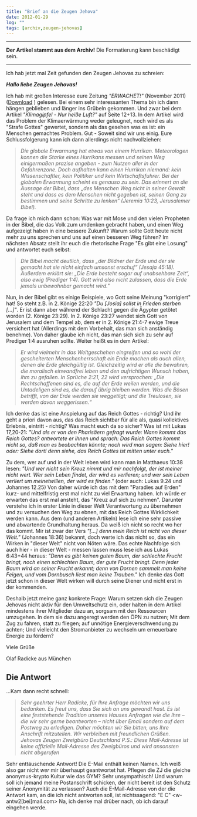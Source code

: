 ```yaml
---
title: "Brief an die Zeugen Jehova"
date: 2012-01-29
log: ""
tags: [archiv,zeugen-jehovas]
---
```

<hr><b>Der Artikel stammt aus dem Archiv!</b> Die Formatierung kann beschädigt sein.<hr>
Ich hab jetzt mal Zeit gefunden den  Zeugen Jehovas zu schreien:


<b><i>Hallo liebe Zeugen Jehovas!</i></B>
<p>Ich hab mit großen Interesse eure Zeitung <i>"ERWACHET!"</i> (November 2011) (<a href="download.jw.org/files/media_magazines/g_X_201111.pdf">Download</a> ) gelesen. Bei einem sehr interessanten Thema bin ich dann hängen geblieben und länger ins Grübeln gekommen. Und zwar bei dem Artikel <i>"Klimagipfel - Nur heiße Luft?"</i> auf Seite 12+13. In dem Artikel wird das Problem der Klimaerwärmung weder geleugnet, noch wird es als "Strafe Gottes" gewertet, sondern als das gesehen was es ist: ein Menschen gemachtes Problem. Gut - Soweit sind wir uns einig. Eure Schlussfolgerung kann ich dann allerdings nicht nachvollziehen:</p>
<!--break-->
<blockquote><i>
Die globale Erwarmung hat etwas von einem Hurrikan. Meteorologen konnen die Starke eines Hurrikans messen und seinen Weg einigermaßen prazise angeben - zum Nutzen aller in der Gefahrenzone. Doch aufhalten kann einen Hurrikan niemand: kein Wissenschaftler, kein Politiker und kein Wirtschaftsfuhrer. Bei der
globalen Erwarmung scheint es genauso zu sein. Das erinnert an die Aussage der Bibel, dass „des Menschen Weg nicht in seiner Gewalt steht und dass es dem Menschen nicht gegeben ist, seinen Gang zu bestimmen und seine Schritte zu lenken“ (Jeremia 10:23, Jerusalemer Bibel).
</i></blockquote>

<p>Da frage ich mich dann schon: Was war mit Mose und den vielen Propheten in der Bibel, die das Volk zum umdenken gebracht haben, und einen Weg aufgezeigt haben in eine bessere Zukunft? Warum sollte Gott heute nicht mehr zu uns sprechen und uns auf einen besseren Weg führen? Im nächsten Absatz stellt ihr euch die rhetorische Frage "Es gibt eine Losung" und antwortet euch selbst:</p>

<blockquote><i>
Die Bibel macht deutlich, dass „der Bildner der Erde und der sie gemacht hat sie nicht einfach umsonst erschuf“ (Jesaja 45:18). Außerdem erklärt sie: „Die Erde besteht sogar auf unabsehbare Zeit“, also ewig (Prediger 1:4). Gott wird also nicht zulassen, dass die Erde jemals unbewohnbar gemacht wird."
</i></blockquote>

<p>Nun, in der Bibel gibt es einige Beispiele, wo Gott seine Meinung "korrigiert" hat! So steht z.B. in 2. Könige 22:20 <i>"Du [Josia] sollst in Frieden sterben [...]"</i>. Er ist dann aber während der Schlacht gegen die Ägypter getötet worden (2. Könige 23:29). In 2. Könige 23:27 wendet sich Gott von Jerusalem und dem Tempel ab, dem er in 2. Könige 21:4-7 ewige Treue versichert hat (Allerdings mit dem Vorbehalt, das man sich anständig benehme). Von daher glaube ich nicht, das man sich sich zu sehr auf Prediger 1:4 ausruhen sollte. Weiter heißt es in dem Artikel:</p>

<blockquote><i>
Er wird vielmehr in das Weltgeschehen eingreifen und so wohl der gescheiterten Menschenherrschaft ein Ende machen als auch allen, denen die Erde gleichgültig ist. Gleichzeitig wird er alle die bewahren, die moralisch einwandfrei leben und den aufrichtigen Wunsch haben, ihm zu gefallen. In Sprüche 2:21, 22 wird versprochen: „Die Rechtschaffenen sind es, die auf der Erde weilen werden, und die Untadeligen sind es, die darauf übrig bleiben werden. Was die Bösen betrifft, von der Erde werden sie weggetilgt; und die Treulosen, sie werden davon weggerissen.“
</i></blockquote>

<p>Ich denke das ist eine Anspielung auf das Reich Gottes - richtig? Und ihr geht a priori davon aus, das das Reich sichtbar für alle als, quasi kollektives Erlebnis, eintritt - richtig? Was macht euch da so sicher? Was ist mit Lukas 17,20-21: <i>"Und als er von den Pharisäern gefragt wurde: Wann kommt das Reich Gottes? antwortete er ihnen und sprach: Das Reich Gottes kommt nicht so, daß man es beobachten könnte; noch wird man sagen: Siehe hier! oder: Siehe dort! denn siehe, das Reich Gottes ist mitten unter euch."</i></p>

<p>Zu dem, wer auf und in der Welt leben wird kann man in Matthaeus 10:38 lesen: <i>"Und wer nicht sein Kreuz nimmt und mir nachfolgt, der ist meiner nicht wert. Wer sein Leben findet, der wird es verlieren; und wer sein Leben verliert um meinetwillen, der wird es finden."</i> (oder auch: Lukas 9.24 und Johannes 12.25) Von daher würde ich das mit dem "Paradies auf Erden" kurz- und mittelfristig erst mal nicht zu viel Erwartung haben. Ich würde er erwarten das erst mal ansteht, das "Kreuz auf sich zu nehmen". Darunter verstehe ich in erster Linie in dieser Welt Verantwortung zu übernehmen und zu versuchen den Weg zu ebnen, mit das Reich Gottes Wirklichkeit werden kann. Aus dem (und anderen Artikeln) lese ich eine sehr passive und abwartende Grundhaltung heraus. Da weiß ich nicht so recht wo her das kommt. Mir ist zwar der Vers <i>"[...] denn mein Reich ist nicht von dieser Welt."</i> (Johannes 18:36) bekannt, doch werte ich das nicht so, das ein Wirken in "dieser Welt" nicht von Nöten wäre. Das echte Nachfolge sich auch hier - in dieser Welt - messen lassen muss lese ich aus Lukas 6:43+44 heraus: <i>"Denn es gibt keinen guten Baum, der schlechte Frucht bringt, noch einen schlechten Baum, der gute Frucht bringt. Denn jeder Baum wird an seiner Frucht erkannt; denn von Dornen sammelt man keine Feigen, und vom Dornbusch liest man keine Trauben."</i> Ich denke das Gott jetzt schon in dieser Welt wirken will durch seine Diener und nicht erst in der kommenden.</p>

<p>Deshalb jetzt meine ganz konkrete Frage: Warum setzen sich die Zeugen Jehovas nicht aktiv für den Umweltschutz ein, oder halten in dem Artikel mindestens ihrer Mitglieder dazu an, sorgsam mit den Ressourcen umzugehen. In dem sie dazu angeregt werden den ÖPN zu nutzen; Mit dem Zug zu fahren, statt zu fliegen; auf unnötige Energieverschwendung zu achten; Und vielleicht den Stromanbieter zu wechseln um erneuerbare Energie zu fördern?</p>

<p>Viele Grüße</p>

<p>Olaf Radicke
aus München</p>

<h2>Die Antwort</h2>
<p>...Kam dann recht schnell:</p>

<blockquote><i>
Sehr geehrter Herr Radicke, für Ihre Anfrage möchten wir uns bedanken. Es freut uns, dass Sie sich an uns gewandt hast. Es ist eine feststehende Tradition unseres Hauses Anfragen wie die Ihre – die wir sehr gerne beantworten – nicht über Email sondern auf dem Postweg zu erledigen. Daher möchten wir Sie bitten, uns Ihre Anschrift mitzuteilen. Wir verbleiben mit freundlichen Grüßen. Jehovas Zeugen Zweigbüro Deutschland P.S.: Diese Mail-Adresse ist keine offizielle Mail-Adresse des Zweigbüros und wird ansonsten nicht abgerufen
</i></blockquote>

<p>Sehr enttäuschende Antwort! Die E-Mail enthält keinen Namen. Ich weiß also gar nicht <i>wer</i> mir überhaupt geantwortet hat. Pflegen die ZJ die gleiche anonymus-krypto Kultur wie das GYM? Sehr unsympathisch! Und warum soll ich jemand meine Postanschrift schicken, der nicht bereit ist den Schutz seiner Anonymität zu verlassen? Auch die E-Mail-Adresse von der die Antwort kam, an die ich nicht antworten soll, ist nichtssagend: "E C" &lt;w-antw2[bei]mail.com&gt; Na, ich denke mal drüber nach, ob ich darauf eingehen werde.</p>
